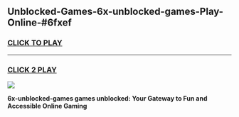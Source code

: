 
## Unblocked-Games-6x-unblocked-games-Play-Online-#6fxef
<h3>
<a href="https://premium.freeplayer.one?title=6x-unblocked-games&ref=27F">CLICK TO PLAY</a></h3>
<hr>

<h3>
<a href="https://premium.freeplayer.one?title=6x-unblocked-games&ref=27F">CLICK 2 PLAY</a>
  
</h3>

<a href="https://premium.freeplayer.one?title=6x-unblocked-games&ref=27F"><img src="https://clearcache.store/games.png"></a>


**6x-unblocked-games games unblocked: Your Gateway to Fun and Accessible Online Gaming**
